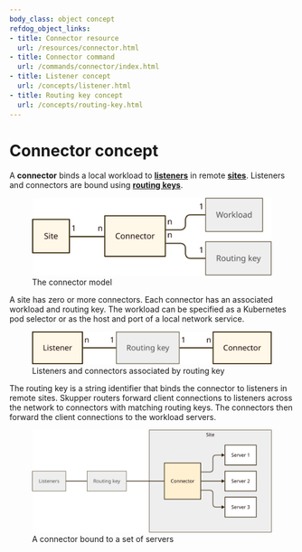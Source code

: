 ```yaml
---
body_class: object concept
refdog_object_links:
- title: Connector resource
  url: /resources/connector.html
- title: Connector command
  url: /commands/connector/index.html
- title: Listener concept
  url: /concepts/listener.html
- title: Routing key concept
  url: /concepts/routing-key.html
---
```


# Connector concept

<section>

A **connector** binds a local workload to
**[listeners](listener.html)** in remote **[sites](site.html)**.
Listeners and connectors are bound using **[routing
keys](routing-key.html)**.

<figure>
  <img src="images/connector-model.svg"/>
  <figcaption>The connector model</figcaption>
</figure>

A site has zero or more connectors.  Each connector has an
associated workload and routing key.  The workload can be specified
as a Kubernetes pod selector or as the host and port of a local
network service.

<figure>
  <img src="images/routing-key-model.svg"/>
  <figcaption>Listeners and connectors associated by routing key</figcaption>
</figure>

The routing key is a string identifier that binds the connector to
listeners in remote sites.  Skupper routers forward client
connections to listeners across the network to connectors with
matching routing keys.  The connectors then forward the client
connections to the workload servers.

<figure>
  <img src="images/connector-1.svg"/>
  <figcaption>A connector bound to a set of servers</figcaption>
</figure>

</section>
